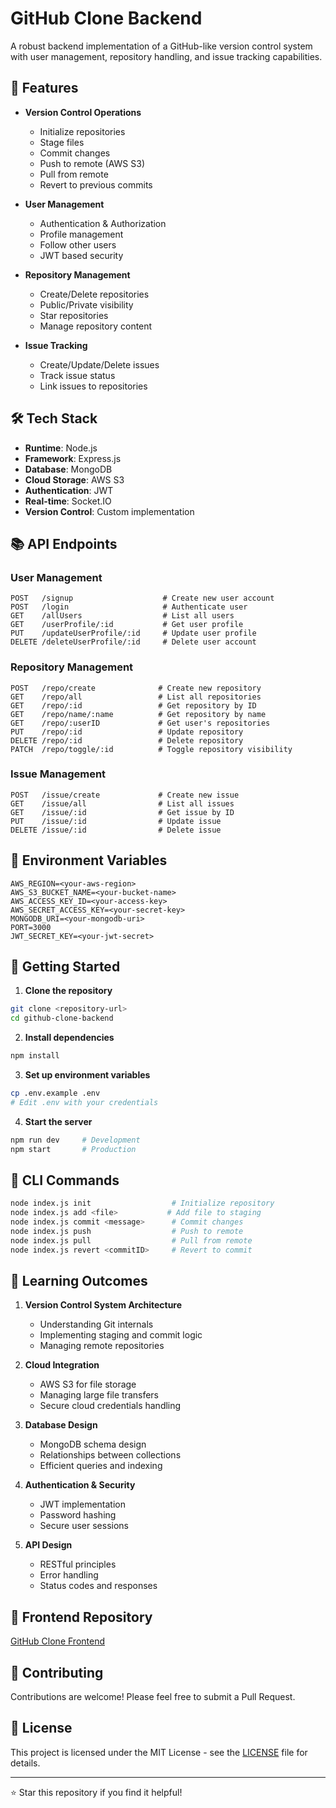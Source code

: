 # GitHub Clone Backend

A robust backend implementation of a GitHub-like version control system with user management, repository handling, and issue tracking capabilities.

## 🚀 Features

- **Version Control Operations**

  - Initialize repositories
  - Stage files
  - Commit changes
  - Push to remote (AWS S3)
  - Pull from remote
  - Revert to previous commits

- **User Management**

  - Authentication & Authorization
  - Profile management
  - Follow other users
  - JWT based security

- **Repository Management**

  - Create/Delete repositories
  - Public/Private visibility
  - Star repositories
  - Manage repository content

- **Issue Tracking**
  - Create/Update/Delete issues
  - Track issue status
  - Link issues to repositories

## 🛠️ Tech Stack

- **Runtime**: Node.js
- **Framework**: Express.js
- **Database**: MongoDB
- **Cloud Storage**: AWS S3
- **Authentication**: JWT
- **Real-time**: Socket.IO
- **Version Control**: Custom implementation

## 📚 API Endpoints

### User Management

```http
POST   /signup                    # Create new user account
POST   /login                     # Authenticate user
GET    /allUsers                  # List all users
GET    /userProfile/:id           # Get user profile
PUT    /updateUserProfile/:id     # Update user profile
DELETE /deleteUserProfile/:id     # Delete user account
```

### Repository Management

```http
POST   /repo/create              # Create new repository
GET    /repo/all                 # List all repositories
GET    /repo/:id                 # Get repository by ID
GET    /repo/name/:name          # Get repository by name
GET    /repo/:userID             # Get user's repositories
PUT    /repo/:id                 # Update repository
DELETE /repo/:id                 # Delete repository
PATCH  /repo/toggle/:id          # Toggle repository visibility
```

### Issue Management

```http
POST   /issue/create             # Create new issue
GET    /issue/all                # List all issues
GET    /issue/:id                # Get issue by ID
PUT    /issue/:id                # Update issue
DELETE /issue/:id                # Delete issue
```

## 🔐 Environment Variables

```env
AWS_REGION=<your-aws-region>
AWS_S3_BUCKET_NAME=<your-bucket-name>
AWS_ACCESS_KEY_ID=<your-access-key>
AWS_SECRET_ACCESS_KEY=<your-secret-key>
MONGODB_URI=<your-mongodb-uri>
PORT=3000
JWT_SECRET_KEY=<your-jwt-secret>
```

## 🚀 Getting Started

1. **Clone the repository**

```bash
git clone <repository-url>
cd github-clone-backend
```

2. **Install dependencies**

```bash
npm install
```

3. **Set up environment variables**

```bash
cp .env.example .env
# Edit .env with your credentials
```

4. **Start the server**

```bash
npm run dev     # Development
npm start       # Production
```

## 🧪 CLI Commands

```bash
node index.js init                  # Initialize repository
node index.js add <file>           # Add file to staging
node index.js commit <message>      # Commit changes
node index.js push                  # Push to remote
node index.js pull                  # Pull from remote
node index.js revert <commitID>     # Revert to commit
```

## 📝 Learning Outcomes

1. **Version Control System Architecture**

   - Understanding Git internals
   - Implementing staging and commit logic
   - Managing remote repositories

2. **Cloud Integration**

   - AWS S3 for file storage
   - Managing large file transfers
   - Secure cloud credentials handling

3. **Database Design**

   - MongoDB schema design
   - Relationships between collections
   - Efficient queries and indexing

4. **Authentication & Security**

   - JWT implementation
   - Password hashing
   - Secure user sessions

5. **API Design**
   - RESTful principles
   - Error handling
   - Status codes and responses

## 🔗 Frontend Repository

[GitHub Clone Frontend](your-frontend-url)

## 👥 Contributing

Contributions are welcome! Please feel free to submit a Pull Request.

## 📄 License

This project is licensed under the MIT License - see the [LICENSE](LICENSE) file for details.

---

⭐ Star this repository if you find it helpful!
